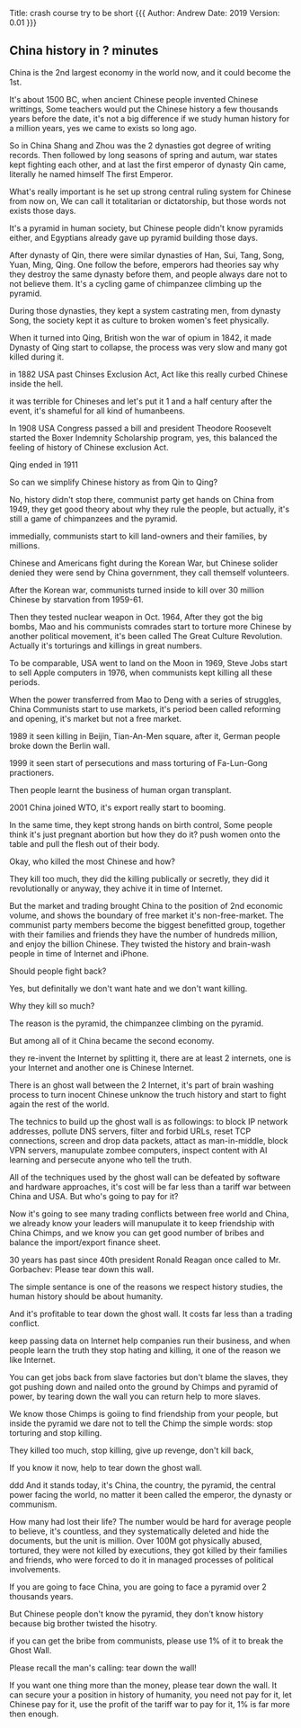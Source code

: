 Title: crash course try to be short {{{
Author: Andrew
Date: 2019
Version: 0.01
}}}


## China history in ? minutes

China is the 2nd largest economy in the world now, and it
could become the 1st. 

It's about 1500 BC, when ancient Chinese people invented Chinese writtings,
Some teachers would put the Chinese history a few
thousands years before the date, it's not a big difference if we study
human history for a million years, yes we came to exists so
long ago.

So in China Shang and Zhou was the 2 dynasties got degree of writing
records. Then followed by long seasons of spring and autum, war
states kept fighting each other, and at last the first
emperor of dynasty Qin came, literally he named himself The first Emperor.

What's really important is he set up strong central ruling system
for Chinese from now on, We can call it
totalitarian or dictatorship, but those words not exists
those days. 

It's a pyramid in human society, but Chinese people didn't
know pyramids either, and Egyptians already gave up pyramid
building those days.

After dynasty of Qin, 
there were similar dynasties of
Han, Sui, Tang, Song, Yuan, Ming, Qing. One follow the
before, emperors had theories say why they destroy the same
dynasty before them, and people always dare not to not
believe them. It's a cycling game of chimpanzee climbing up the
pyramid.

During those dynasties, they kept a system
castrating men, from dynasty Song, the society kept it as culture to
broken women's feet physically.

When it turned into Qing,
British won the war of opium in 1842, it made Dynasty of Qing
start to collapse, the process was very slow and many got killed during it.

in 1882 USA past Chinses Exclusion Act, Act like this really curbed
Chinese inside the hell.

it was terrible for Chineses and let's put it 1 and a half
century after the event, it's shameful for all kind of
humanbeens.

In 1908 USA Congress passed a bill and president
Theodore Roosevelt started the Boxer Indemnity Scholarship
program, yes, this balanced the feeling of history of
Chinese exclusion Act.

Qing ended in 1911 

So can we simplify Chinese history as from Qin to Qing? 

No, history didn't stop there, communist party get hands on China from 1949,
they get good theory about why they rule the people, but
actually, it's still a game of chimpanzees and 
the pyramid.

immedially, communists start to kill land-owners and their
families, by millions. 

Chinese and Americans fight during the Korean War, but Chinese solider denied
they were send by China government, they call themself
volunteers.

After the Korean war, communists turned inside to kill over 30 million Chinese by
starvation from 1959-61. 

Then they tested nuclear weapon in Oct. 1964, 
After they got the big bombs, Mao 
and his communists comrades start to torture more Chinese by
another political movement, it's been called The Great Culture Revolution.
Actually it's torturings and killings in great numbers.

To be comparable, USA went to land on the Moon in 1969, 
Steve Jobs start to sell Apple computers in 1976, when
communists kept killing all these periods.

When the power transferred from Mao to Deng with a series of
struggles, China Communists start to use markets, it's
period been called reforming and opening, it's market but
not a free market. 

1989 it seen killing in Beijin, Tian-An-Men square, after it,
German people broke down the Berlin wall.

1999 it seen start of persecutions and mass torturing of Fa-Lun-Gong practioners.

Then people learnt the business of human organ transplant.

2001 China joined WTO, it's export really start to booming.

In the same time, they kept strong hands on birth control,
Some people think it's just pregnant abortion but
how they do it? push women onto the table and pull the flesh
out of their body. 

Okay, who killed the most Chinese and how?

They kill too much, they did the killing publically or
secretly, they did it revolutionally or anyway, they achive
it in time of Internet.

But the market and trading brought China to the position of
2nd economic volume, and shows the boundary of free market
it's non-free-market. The communist party members become the
biggest benefitted group, together with their families and
friends they have the number of hundreds million, and enjoy
the billion Chinese. They twisted the history and brain-wash
people in time of Internet and iPhone.

Should people fight back?

Yes, but definitally we don't want hate and we don't want
killing.

Why they kill so much?

The reason is the pyramid, the chimpanzee climbing on the
pyramid.

But among all of it China became the second economy.

they re-invent the Internet by splitting it, there are at
least 2 internets, one is your Internet and another one is Chinese
Internet. 

There is an ghost wall between the 2 Internet, it's part of
brain washing process to turn inocent Chinese unknow the
truch  history and start to fight again the rest of the world.

The technics to build up the ghost wall is as followings:
to block IP network addresses, pollute DNS servers,
filter and forbid URLs, reset TCP connections, 
screen and drop data packets, attact as man-in-middle,
block VPN servers, manupulate zombee computers,
inspect content with AI learning and persecute anyone who
tell the truth.

All of the techniques used by the ghost wall can be defeated by
software and hardware approaches, it's cost will be far less
than a tariff war between China and USA. But who's going to
pay for it?

Now it's going to see many trading conflicts between free
world and China, we already know your leaders will
manupulate it to keep friendship with China Chimps, and we
know you can get good number of bribes and balance the
import/export finance sheet.

30 years has past since 40th president Ronald Reagan once
called to Mr. Gorbachev: Please tear down this wall.

The simple sentance is one of the reasons we respect history studies,
the human history should be about humanity. 

And it's profitable to tear down the ghost wall. It costs far
less than a trading conflict. 

keep passing data on
Internet help companies run their business, and when people
learn the truth they stop hating and killing,
it one of the reason we like Internet.

You can get jobs back from slave
factories but don't blame the slaves, they got pushing down
and nailed onto the ground by Chimps and pyramid of power, 
by tearing down the wall you can return help to more slaves.

We know those Chimps is goiing to find friendship from your
people, but inside the pyramid we dare not to tell the Chimp the simple words:
stop torturing and stop killing.

They killed too much, 
stop killing, give up revenge, don't kill back, 

If you know it now,
help to tear down the ghost wall.




ddd
And it stands today, it's China, the country, the pyramid,
the central power facing the world, no matter it been called
the emperor, the dynasty or communism.


How many had lost their life? The number
would be hard for average people to believe, it's countless, and they
systematically deleted and hide the documents, but the
unit is million. Over 100M got
physically abused, tortured, they were not killed  by executions, they
got killed by
their families and friends, who were forced to do it in managed
processes of political involvements.

If you are going to face China, you are going to face a
pyramid over 2 thousands years.


But Chinese people don't know the pyramid, they don't know
history because big brother twisted the hisotry.

if you can get the bribe from communists, please use
1% of it to break the Ghost Wall. 

Please recall the man's calling: tear down the wall!

If you want one thing more than the money, please tear down
the wall. It can secure your a position in history of
humanity, you need not pay for it, let Chinese pay for it,
use the profit of the tariff war to pay for it, 1% is
far more then enough.



<!-- vim: set tw=60 ft=markdown nowrap fdm=marker ignorecase: -->

